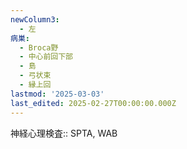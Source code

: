 ```yaml
---
newColumn3:
  - 左
病巣:
  - Broca野
  - 中心前回下部
  - 島
  - 弓状束
  - 縁上回
lastmod: '2025-03-03'
last_edited: 2025-02-27T00:00:00.000Z
---
```


神経心理検査:: SPTA, WAB
